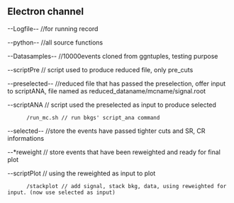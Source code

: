 Electron channel
-----------------------------
--Logfile-- //for running record

--python-- //all source functions
 
--Datasamples-- //10000events cloned from ggntuples, testing purpose

--scriptPre // script used to produce reduced file, only pre_cuts

--preselected-- //reduced file that has passed the preselection, offer input to scriptANA, file named as reduced_dataname/mcname/signal.root

--scriptANA // script used the preselected as input to produce selected

          /run_mc.sh // run bkgs' script_ana command

--selected-- //store the events have passed tighter cuts and SR, CR informations


--*reweight // store events that have been reweighted and ready for final plot

--scriptPlot // using the reweighted as input to plot

          /stackplot // add signal, stack bkg, data, using reweighted for input. (now use selected as input)


